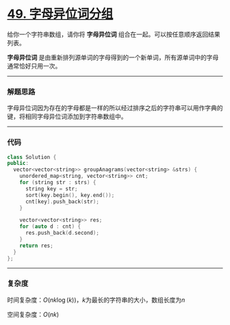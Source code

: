 # [49. 字母异位词分组](https://leetcode.cn/problems/group-anagrams/)

给你一个字符串数组，请你将 **字母异位词** 组合在一起。可以按任意顺序返回结果列表。

**字母异位词** 是由重新排列源单词的字母得到的一个新单词，所有源单词中的字母通常恰好只用一次。

------

### 解题思路

字母异位词因为存在的字母都是一样的所以经过排序之后的字符串可以用作字典的键，将相同字母异位词添加到字符串数组中。

------

### 代码

```c++
class Solution {
public:
  vector<vector<string>> groupAnagrams(vector<string> &strs) {
    unordered_map<string, vector<string>> cnt;
    for (string str : strs) {
      string key = str;
      sort(key.begin(), key.end());
      cnt[key].push_back(str);
    }

    vector<vector<string>> res;
    for (auto d : cnt) {
      res.push_back(d.second);
    }
    return res;
  }
};
```

------

### 复杂度

时间复杂度：$O(nk\log(k))$，$k$为最长的字符串的大小，数组长度为$n$

空间复杂度：$O(nk)$